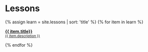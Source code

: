 # Lessons

{% assign learn = site.lessons | sort: 'title' %}
{% for item in learn %}
  <p>
    <a href="/learn-php{{ item.url }}">
      <b>{{ item.title}}</b><br />
      <small>{{ item.description }}</small>
    </a>
  </p>
{% endfor %}
